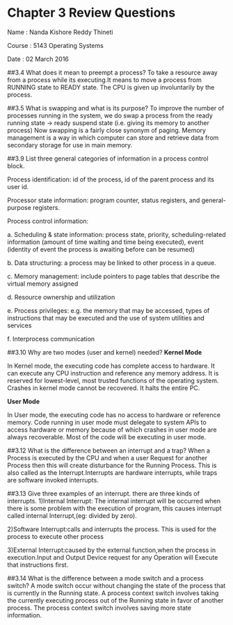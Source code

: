 # Chapter 3 Review Questions
Name : Nanda Kishore Reddy Thineti

Course : 5143 Operating Systems

Date : 02 March 2016

##3.4 What does it mean to preempt a process?
To take a resource away from a process while its executing.It means to move a process from RUNNING state to READY state. The CPU is given up involuntarily by the process.

##3.5 What is swapping and what is its purpose?
To improve the number of processes running in the system, we do swap a process from the ready running state -> ready suspend state (i.e. giving its memory to another process) Now swapping is a fairly close synonym of paging. 
  Memory management is a way in which computer can store and retrieve data from secondary storage for use in main memory.

##3.9 List three general categories of information in a process control block.


Process identification: id of the process, id of the parent process and its user id.

Processor state information: program counter, status registers, and general-purpose
registers.

Process control information:

a. Scheduling & state information: process state, priority, scheduling-related
information (amount of time waiting and time being executed), event
(identity of event the process is awaiting before can be resumed)

b. Data structuring: a process may be linked to other process in a queue.

c. Memory management: include pointers to page tables that describe the
virtual memory assigned

d. Resource ownership and utilization

e. Process privileges: e.g. the memory that may be accessed, types of
instructions that may be executed and the use of system utilities and
services

f. Interprocess communication

##3.10 Why are two modes (user and kernel) needed?
**Kernel Mode**

In Kernel mode, the executing code has complete access to hardware. 
It can execute any CPU instruction and reference any memory address. It is reserved for lowest-level,
 most trusted functions of the operating system. Crashes in kernel mode cannot be recovered. It halts the entire PC.


**User Mode**

In User mode, the executing code has no access to hardware or reference memory. Code running in user mode 
must delegate to system APIs to access hardware or memory  because of which crashes 
in user mode are always recoverable. Most of the code will be executing in user mode.

##3.12 What is the difference between an interrupt and a trap?
When a Process is executed by the CPU and when a user Request for another Process then this will create disturbance for the Running Process. 
This is also called as the Interrupt.Interrupts are hardware interrupts, while traps are software invoked interrupts. 

##3.13 Give three examples of an interrupt.
there are three kinds of interrupts.
1)Internal Interrupt: The internal interrupt will be occurred when there is some problem with the execution of program, this causes interrupt called internal Interrupt,(eg: divided by zero).

2)Software Interrupt:calls and interrupts the process. This is used for the process to execute other process 

3)External Interrupt:caused by the external function,when the process in execution.Input and Output Device request for any Operation will Execute that instructions first.

##3.14 What is the difference between a mode switch and a process switch?
A mode switch occur without changing the state of the process that is currently
in the Running state. 
A process context switch involves taking the currently executing
process out of the Running state in favor of another process. The process context
switch involves saving more state information.
